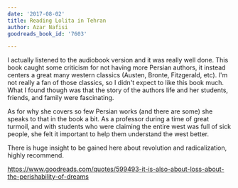 ```yaml
---
date: '2017-08-02'
title: Reading Lolita in Tehran
author: Azar Nafisi
goodreads_book_id: '7603'

---
```

I actually listened to the audiobook version and it was really well done. This book caught some criticism for not having more Persian authors, it instead centers a great many western classics (Austen, Bronte, Fitzgerald, etc).  I'm not really a fan of those classics, so I didn't expect to like this book much. What I found though was that the story of the authors life and her students, friends, and family were fascinating.

As for why she covers so few Persian works (and there are some) she speaks to that in the book a bit. As a professor during a time of great turmoil, and with students who were claiming the entire west was full of sick people, she felt it important to help them understand the west better.

There is huge insight to be gained here about revolution and radicalization, highly recommend. 

https://www.goodreads.com/quotes/599493-it-is-also-about-loss-about-the-perishability-of-dreams
